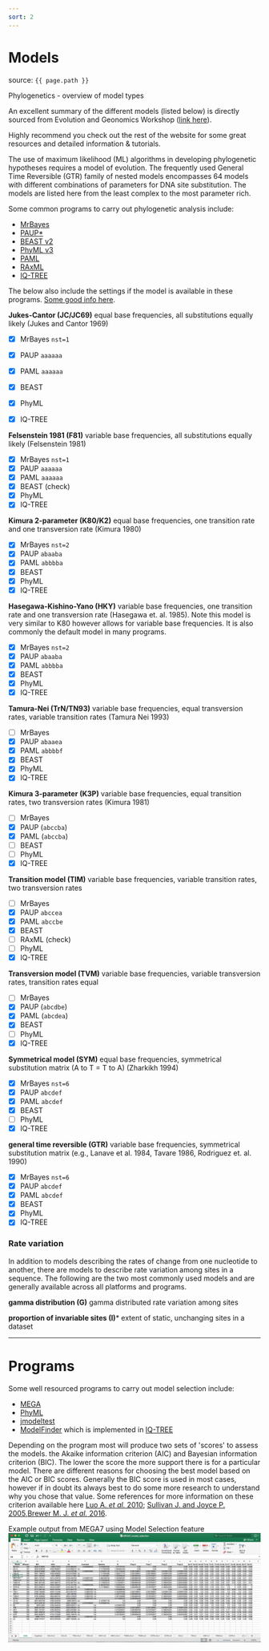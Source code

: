 ```yaml
---
sort: 2
---
```


# Models


source: `{{ page.path }}`

<span class="badge badge-info">Phylogenetics - overview of model types</span>


An excellent summary of the different models (listed below) is directly sourced from Evolution and Geonomics Workshop ([link here](http://evomics.org/resources/substitution-models/nucleotide-substitution-models/)).

Highly recommend you check out the rest of the website for some great resources and detailed information & tutorials.

The use of maximum likelihood (ML) algorithms in developing phylogenetic hypotheses requires a model of evolution. The frequently used General Time Reversible (GTR) family of nested models encompasses 64 models with different combinations of parameters for DNA site substitution. The models are listed here from the least complex to the most parameter rich.

Some common programs to carry out phylogenetic analysis include:

* [MrBayes](http://nbisweden.github.io/MrBayes/)
* [PAUP*](https://paup.phylosolutions.com/)
* [BEAST v2](http://www.beast2.org)
* [PhyML v3](http://www.atgc-montpellier.fr/phyml/)
* [PAML](http://evomics.org/resources/software/molecular-evolution-software/paml/)
* [RAxML](https://sco.h-its.org/exelixis/software.html)
* [IQ-TREE](http://www.iqtree.org/)

The below also include the settings if the model is available in these programs. [Some good info here](http://phylobotanist.blogspot.com/2016/06/implementation-of-substitution-models.html).


**Jukes-Cantor (JC/JC69)** equal base frequencies, all substitutions equally likely (Jukes and Cantor 1969)

- [x] MrBayes `nst=1`
- [x] PAUP `aaaaaa`
- [x] PAML `aaaaaa`
- [x] BEAST
- [x] PhyML
- [x] IQ-TREE


**Felsenstein 1981 (F81)** variable base frequencies, all substitutions equally likely (Felsenstein 1981)

  - [x] MrBayes `nst=1`
  - [x] PAUP `aaaaaa`
  - [x] PAML `aaaaaa`
  - [x] BEAST (check)
  - [x] PhyML
  - [x] IQ-TREE

**Kimura 2-parameter (K80/K2)** equal base frequencies, one transition rate and one transversion rate (Kimura 1980)

- [x] MrBayes `nst=2`
- [x] PAUP `abaaba`
- [x] PAML `abbbba`
- [x] BEAST
- [x] PhyML
- [x] IQ-TREE

**Hasegawa-Kishino-Yano (HKY)** variable base frequencies, one transition rate and one transversion rate (Hasegawa et. al. 1985). Note this model is very similar to K80 however allows for variable base frequencies. It is also commonly the default model in many programs.

- [x] MrBayes `nst=2`
- [x] PAUP `abaaba`
- [x] PAML `abbbba`
- [x] BEAST
- [x] PhyML
- [x] IQ-TREE

**Tamura-Nei (TrN/TN93)** variable base frequencies, equal transversion rates, variable transition rates (Tamura Nei 1993)

- [ ] MrBayes
- [x] PAUP `abaaea`
- [x] PAML `abbbbf`
- [x] BEAST
- [x] PhyML
- [x] IQ-TREE

**Kimura 3-parameter (K3P)** variable base frequencies, equal transition rates, two transversion rates (Kimura 1981)

- [ ] MrBayes
- [x] PAUP (`abccba`)
- [x] PAML (`abccba`)
- [ ] BEAST
- [ ] PhyML
- [x] IQ-TREE

**Transition model (TIM)** variable base frequencies, variable transition rates, two transversion rates

- [ ] MrBayes
- [x] PAUP `abccea`
- [x] PAML `abccbe`
- [x] BEAST
- [ ] RAxML (check)
- [ ] PhyML
- [x] IQ-TREE

**Transversion model (TVM)** variable base frequencies, variable transversion rates, transition rates equal

- [ ] MrBayes
- [x] PAUP (`abcdbe`)
- [x] PAML (`abcdea`)
- [x] BEAST
- [ ] PhyML
- [x] IQ-TREE

**Symmetrical model (SYM)** equal base frequencies, symmetrical substitution matrix (A to T = T to A) (Zharkikh 1994)

- [x] MrBayes `nst=6`
- [x] PAUP `abcdef`
- [x] PAML `abcdef`
- [x] BEAST
- [ ] PhyML
- [x] IQ-TREE

**general time reversible (GTR)** variable base frequencies, symmetrical substitution matrix (e.g., Lanave et al. 1984, Tavare 1986, Rodriguez et. al. 1990)

- [x] MrBayes `nst=6`
- [x] PAUP `abcdef`
- [x] PAML `abcdef`
- [x] BEAST
- [x] PhyML
- [x] IQ-TREE

### Rate variation
In addition to models describing the rates of change from one nucleotide to another, there are models to describe rate variation among sites in a sequence. The following are the two most commonly used models and are generally available across all platforms and programs.

**gamma distribution (G)** gamma distributed rate variation among sites

**proportion of invariable sites (I)*** extent of static, unchanging sites in a dataset

***

# Programs

Some well resourced programs to carry out model selection include:

- [MEGA](https://www.megasoftware.net/)
- [PhyML](http://www.atgc-montpellier.fr/phyml/)
- [jmodeltest](https://github.com/ddarriba/jmodeltest2)
- [ModelFinder](https://doi.org/10.1038/nmeth.4285) which is implemented in [IQ-TREE](http://www.iqtree.org/)

Depending on the program most will produce two sets of 'scores' to assess the models.
the Akaike information criterion (AIC) and Bayesian information criterion (BIC).
The lower the score the more support there is for a particular model. There are different reasons for choosing the best model based on the AIC or BIC scores. Generally the BIC score is used in most cases, however if in doubt its always best to do some more research to understand why you chose that value. Some references for more information on these criterion available here [Luo A. *et al.* 2010](https://www.ncbi.nlm.nih.gov/pmc/articles/PMC2925852/); [Sullivan J. and Joyce P. 2005](https://www.annualreviews.org/doi/pdf/10.1146/annurev.ecolsys.36.102003.152633),[Brewer M. J. *et al.* 2016](https://besjournals.onlinelibrary.wiley.com/doi/full/10.1111/2041-210X.12541).

Example output from MEGA7 using Model Selection feature
![MEGA7_ModelSelection](../../images/mega7-ml.png)
